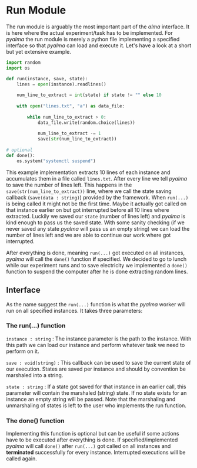 # Run Module

The run module is arguably the most important part of the *alma* interface. It is here where the actual experiment/task has to be implemented. For *pyalma* the run module is merely a python file implementing a specified interface so that *pyalma* can load and execute it. Let's have a look at a short but yet extensive example.

```python
import random
import os

def run(instance, save, state):
    lines = open(instance).readlines()
    
    num_line_to_extract = int(state) if state != "" else 10
    
    with open("lines.txt", "a") as data_file:
    
        while num_line_to_extract > 0:
            data_file.write(random.choice(lines))
            
            num_line_to_extract -= 1
            save(str(num_line_to_extract))
    
# optional
def done():
    os.system("systemctl suspend")
```

This example implementation extracts 10 lines of each instance and accumulates them in a file called `lines.txt`. After every line we tell *pyalma* to save the number of lines left. This happens in the `save(str(num_line_to_extract))` line, where we call the state saving callback (`save(data : string)`) provided by the framework. When `run(...)` is being called it might not be the first time. Maybe it actually got called on that instance earlier on but got interrupted before all 10 lines where extracted. Luckily we saved our `state` (number of lines left) and *pyalma* is kind enough to pass us the saved state. With some sanity checking (if we never saved any state *pyalma* will pass us an empty string) we can load the number of lines left and we are able to continue our work where got interrupted.

After everything is done, meaning `run(...)` got executed on all instances, *pyalma* will call the `done()` function **if** specified. We decided to go to lunch while our experiment runs and to save electricity we implemented a `done()` function to suspend the computer after he is done extracting random lines.

## Interface

As the name suggest the `run(...)` function is what the *pyalma* worker will run on all specified instances. It takes three parameters:

### The run(...) function

`instance : string`
: The instance parameter is the path to the instance. With this path we can load our instance and perform whatever task we need to perform on it.

`save : void(string)`
: This callback can be used to save the current state of our execution. States are saved per instance and should by convention be marshaled into a string.

`state : string`
: If a state got saved for that instance in an earlier call, this parameter will contain the marshaled (string) state. If no state exists for an instance an empty string will be passed. Note that the marshaling and unmarshaling of states is left to the user who implements the run function.

### The done() function

Implementing this function is optional but can be useful if some actions have to be executed after everything is done. If specified/implemented *pyalma* will call `done()` after `run(...)` got called on all instances and **terminated** successfully for every instance. Interrupted executions will be called again.

